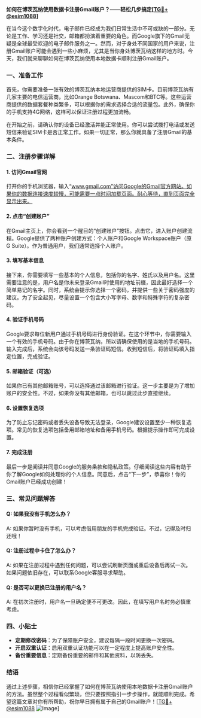 **如何在博茨瓦纳使用数据卡注册Gmail账户？——轻松几步搞定[[TG💪+ @esim1088](https://t.me/s/esim1088)]**

在当今这个数字化时代，电子邮件已经成为我们日常生活中不可或缺的一部分。无论是工作、学习还是社交，邮箱都扮演着重要的角色。而Google旗下的Gmail无疑是全球最受欢迎的电子邮件服务之一。然而，对于身处不同国家的用户来说，注册Gmail账户可能会遇到一些小麻烦，尤其是当你身处博茨瓦纳这样的地方时。今天，我们就来聊聊如何在博茨瓦纳使用本地数据卡顺利注册Gmail账户。

### 一、准备工作

首先，你需要准备一张有效的博茨瓦纳本地运营商提供的SIM卡。目前博茨瓦纳有几家主要的电信运营商，比如Orange Botswana、Mascom和BTC等。这些运营商提供的数据套餐种类繁多，可以根据你的需求选择合适的流量包。此外，确保你的手机支持4G网络，这样可以保证注册过程更加流畅。

在开始之前，请确认你的设备已经激活并能正常使用。你可以尝试拨打电话或发送短信来验证SIM卡是否正常工作。如果一切正常，那么你就具备了注册Gmail的基本条件。

### 二、注册步骤详解

#### 1. 访问Gmail官网

打开你的手机浏览器，输入“www.gmail.com”访问Google的Gmail官方网站。如果你的数据连接速度较慢，可能需要一点时间加载页面。耐心等待，直到页面完全显示出来。

#### 2. 点击“创建账户”

在Gmail主页上，你会看到一个醒目的“创建账户”按钮。点击它，进入账户创建流程。Google提供了两种账户创建方式：个人账户和Google Workspace账户（原G Suite）。作为普通用户，我们通常选择个人账户。

#### 3. 填写基本信息

接下来，你需要填写一些基本的个人信息，包括你的名字、姓氏以及用户名。这里需要注意的是，用户名是你未来登录Gmail时使用的地址前缀，因此最好选择一个简单易记的名字。同时，系统会提示你选择一个密码，并提供一些关于密码强度的建议。为了安全起见，尽量设置一个包含大小写字母、数字和特殊字符的复杂密码。

#### 4. 验证手机号码

Google要求每位新用户通过手机号码进行身份验证。在这个环节中，你需要输入一个有效的手机号码。由于你在博茨瓦纳，所以请确保使用的是当地的手机号码。输入完成后，系统会向该号码发送一条验证码短信。收到短信后，将验证码填入指定位置，完成验证。

#### 5. 邮箱验证（可选）

如果你已有其他邮箱账号，可以选择通过该邮箱进行验证。这一步主要是为了增加账户的安全性。不过，如果你没有其他邮箱，也可以跳过此步直接继续。

#### 6. 设置恢复选项

为了防止忘记密码或者丢失设备导致无法登录，Google建议设置至少一种恢复选项。常见的恢复选项包括备用邮箱地址和备用手机号码。根据提示操作即可完成设置。

#### 7. 完成注册

最后一步是阅读并同意Google的服务条款和隐私政策。仔细阅读这些内容有助于你了解Google如何处理你的个人信息。同意后，点击“下一步”，恭喜你！你的Gmail账户已经成功创建！

### 三、常见问题解答

#### Q: 如果我没有手机怎么办？

A: 如果你暂时没有手机，可以考虑借用朋友的手机完成验证。不过，记得及时归还哦！

#### Q: 注册过程中卡住了怎么办？

A: 如果在注册过程中遇到任何问题，可以尝试刷新页面或重启设备后再试一次。如果问题依旧存在，可以联系Google客服寻求帮助。

#### Q: 是否可以更换已注册的用户名？

A: 在初次注册时，用户名一旦确定便不可更改。因此，在填写用户名时务必慎重考虑。

### 四、小贴士

- **定期修改密码**：为了保障账户安全，建议每隔一段时间更换一次密码。
- **开启双重认证**：启用双重认证功能可以在一定程度上提高账户安全性。
- **备份重要信息**：定期备份重要的邮件和其他资料，以防丢失。

### 结语

通过上述步骤，相信你已经掌握了如何在博茨瓦纳使用本地数据卡注册Gmail账户的方法。虽然整个过程看似繁琐，但只要按照指引一步步操作，就能顺利完成。希望这篇文章对你有所帮助，祝你早日拥有属于自己的Gmail账户！[[TG💪+ @esim1088](https://t.me/s/esim1088) ![Image](https://i.postimg.cc/4NQfJmqS/Snipaste-2025-05-13-00-14-12.png)]